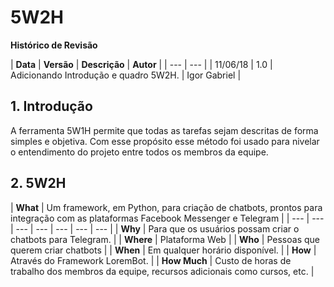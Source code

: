 # 5W2H



**Histórico de Revisão**

| **Data** | **Versão** | **Descrição** | **Autor** |
| --- | --- |
| 11/06/18 | 1.0 | Adicionando Introdução e quadro 5W2H. | Igor Gabriel |

## 1. Introdução

 A ferramenta 5W1H permite que todas as tarefas sejam descritas de forma simples e objetiva. Com esse propósito esse método foi usado para nivelar o entendimento do projeto entre todos os membros da equipe.

## 2. 5W2H

| **What** | Um framework, em Python, para criação de chatbots, prontos para integração com as plataformas Facebook Messenger e Telegram |
| --- | --- | --- | --- | --- | --- | --- |
| **Why** | Para que os usuários possam criar o chatbots para Telegram. |
| **Where** | Plataforma Web |
| **Who** | Pessoas que querem criar chatbots |
| **When** | Em qualquer horário disponível. |
| **How** | Através do Framework LoremBot. |
| **How Much** | Custo de horas de trabalho dos membros da equipe, recursos adicionais como cursos, etc. |

